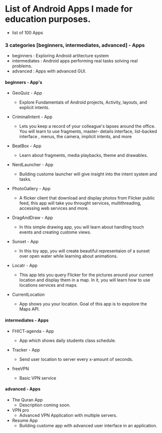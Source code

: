 # List of Android Apps I made for education purposes.
* list of 100 Apps

### 3 categories [beginners, intermediates, advanced] - Apps
 * beginners : Exploring Android artitecture system
 * intermediates : Android apps performing real tasks solving real problems.
 * advanced : Apps with advanced GUI.

#### beginners - App's

* GeoQuiz - App
  * Explore Fundamentals of Android projects, Activity, layouts, and explicit intents.

* Criminallntent - App
  * Lets you keep a record of your colleague's lapses around the office. You will learn to use fragments, master- details interface, list-backed interface
  , menus, the camera, implicit intents, and more

* BeatBox - App
  * Learn about fragments, media playbacks, theme and drawables.

* NerdLauncher - App
  * Building custome launcher will give insight into the intent system and tasks.

* PhotoGallery - App
  * A flicker client that download and display photos from Flicker public feed, this app will take you throught services, multithreading,
  accessing web services and more.

* DragAndDraw - App
  * In this simple drawing app, you will learn about handling touch events and creating custome views.

* Sunset - App
  * In this toy app, you will create beautiful representaion of a sunset over open water while learning about animations.

* Locatr - App
  * This app lets you query Flicker for the pictures around your current location and display them in a map. In it, you will learn how to use locations services and maps.
  
* CurrentLocation
  * App shows you your location. Goal of this app is to expolore the Maps API.
#### intermediates - Apps

* FHICT-agenda - App
  * App which shows daily students class schedule.
  
* Tracker - App
  * Send user location to server every x-amount of seconds.
  
* freeVPN
  * Basic VPN service  
  
  
#### advanced - Apps
* The Quran App
  * Description coming soon.
* VPN pro
  * Advanced VPN Application with multiple servers. 
* Resume App
  * Building custome app with advanced user interface in an application. 
